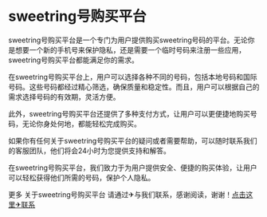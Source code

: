 # sweetring号购买平台

sweetring号购买平台是一个专门为用户提供购买sweetring号码的平台。无论你是想要一个新的手机号来保护隐私，还是需要一个临时号码来注册一些应用，sweetring号购买平台都能满足你的需求。

在sweetring号购买平台上，用户可以选择各种不同的号码，包括本地号码和国际号码。这些号码都经过精心筛选，确保质量和稳定性。而且，用户可以根据自己的需求选择号码的有效期，灵活方便。

此外，sweetring号购买平台还提供了多种支付方式，让用户可以更便捷地购买号码，无论你身处何地，都能轻松完成购买。

如果你有任何关于sweetring号购买平台的疑问或者需要帮助，可以随时联系我们的客服团队，他们将会24小时为您提供支持和解答。

在sweetring号购买平台，我们致力于为用户提供安全、便捷的购买体验，让用户可以轻松获得他们所需的号码，保护个人隐私。

更多 关于sweetring号购买平台 请通过✈与我们联系，感谢阅读，谢谢！[点击这里✈联系](https://t.me/LM999bot)